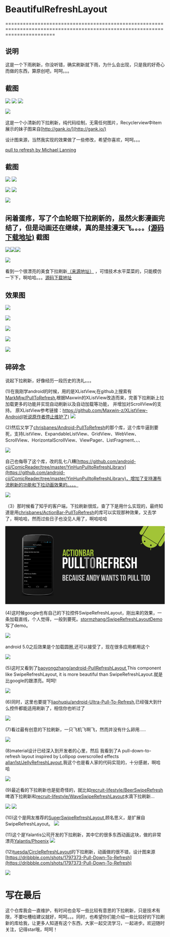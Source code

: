 # BeautifulRefreshLayout
=============================================================================================================================

说明
-----------------------------------------------------------------------------------------------------------------------------
这是一个下雨刷新，你没听错，确实刷新就下雨，为什么会出现，只是我的好奇心而做的东西，算原创吧，呵呵。。。

截图
----------------------------------------------------------------------------------------------
![](http://www.apkbus.com/data/attachment/forum/201509/01/140013f5euec1127ywtjj1.jpg)
![](http://www.apkbus.com/data/attachment/forum/201509/01/140015hdwf99tpjdsavywj.jpg)
![](http://www.apkbus.com/data/attachment/forum/201509/01/140016g7l9l1m9g8yt87tt.jpg)

![](http://www.apkbus.com/data/attachment/forum/201509/01/140049ia4d2w588wkvnkkl.gif)


这是一个小清新的下拉刷新，纯代码绘制，无需任何图片，Recyclerview中item展示的妹子图来自[http://gank.io/](http://gank.io/)

设计图来源，当然我实现的效果做了一些修改，希望你喜欢，呵呵。。。

[pull to refresh by Michael Lanning](https://dribbble.com/shots/1936194-Pull-To-Refresh)

截图
-------------------------------------------------------------------------------------------------------
![](http://www.apkbus.com/data/attachment/forum/201509/01/142628nzivid67j09kfnj6.png)
![](http://www.apkbus.com/data/attachment/forum/201509/01/142630dphjpz3m3ruyzrxy.png)

![](http://www.apkbus.com/data/attachment/forum/201509/01/142631fyqq802qmncadxjw.png)
![](http://www.apkbus.com/data/attachment/forum/201509/01/142632xzg7oz7f2j5j5o88.png)

![](http://www.apkbus.com/data/attachment/forum/201508/28/113552n736aanr97bor3ff.gif)


闲着蛋疼，写了个血轮眼下拉刷新的，虽然火影漫画完结了，但是动画还在继续，真的是挂漫天飞。。。。[(源码下载地址)](https://github.com/android-cjj/BeautifulRefreshLayout/tree/BeautifulRefreshForNaruto)
截图
----------------------------------------------------------------------------------------------------------------------------------------
![](http://www.apkbus.com/data/attachment/forum/201508/21/155902r4svmm9vzrgnggsr.png)![](http://www.apkbus.com/data/attachment/forum/201508/21/155908ys52m1zjn4h4e55m.png)![](http://www.apkbus.com/data/attachment/forum/201508/21/155915rcvltvsjh1vglmmm.png)

![](http://www.apkbus.com/data/attachment/forum/201508/21/155921wqhrrbufrj6ghhet.gif)


看到一个很漂亮的美食下拉刷新[（来源地址）](https://dribbble.com/shots/2096383-Pull-To-Refresh-V2?list=users&offset=1) ，可惜技术水平菜菜的，只能模仿一下下，啊哈哈。。。[源码下载地址](https://github.com/android-cjj/BeautifulRefreshLayout/tree/BeautifulRefreshForFood)

效果图
--------------------------------------------------------------------------------------------------------------------------------
![](http://www.apkbus.com/data/attachment/forum/201508/06/102056yctnkn6tcck3cych.png)

![](http://www.apkbus.com/data/attachment/forum/201508/06/102058t7xl9q3dd3bsgoxs.png)

![](http://www.apkbus.com/data/attachment/forum/201508/06/102100xt44oltpwaju1lj4.png)

![](http://www.apkbus.com/data/attachment/forum/201508/06/102102lcmmsym2kmy4ehss.png)

![](http://www.apkbus.com/data/attachment/forum/201508/06/101826dztai4gnnfmgmuql.gif)

碎碎念
-----------------------------------------------------------------------------------------------------------------------------
说起下拉刷新，好像经历一段历史的洗礼。。。

(1)在我刚学android的时候，用的是XListView,在github上搜索有[MarkMjw/PullToRefresh](https://github.com/MarkMjw/PullToRefresh),根据Maxwin的XListView改造而来，完善下拉刷新上拉加载更多的功能并实现自动刷新以及自动加载等功能， 并增加对ScrollView的支持。 原XListView参考链接：https://github.com/Maxwin-z/XListView-Android(听说原作者停止维护了)
![](https://camo.githubusercontent.com/d5987bf40a04dc9894fb0ea814515088b8afd7d6/68747470733a2f2f7261772e6769746875622e636f6d2f4d61726b4d6a772f50756c6c546f526566726573682f6d61737465722f53637265656e73686f74732f312e706e67)

(2)然后又学了[chrisbanes/Android-PullToRefresh](https://github.com/chrisbanes/Android-PullToRefresh)的那个库，这个库牛逼到要死，支持ListView、ExpandableListView、GridView、WebView、ScrollView、HorizontalScrollView、ViewPager、ListFragment、、、

![](https://github.com/chrisbanes/Android-PullToRefresh/raw/master/header_graphic.png)

自己也侮辱了这个库，改的乱七八糟[https://github.com/android-cjj/ComicReader/tree/master/YinHunPulltoRefreshLibrary](https://github.com/android-cjj/ComicReader/tree/master/YinHunPulltoRefreshLibrary)，增加了支持瀑布流刷新的功能和下拉动画效果的。。。。

![](https://camo.githubusercontent.com/1b016544f28f6abe5775f9b8fdde4ece8c874263/687474703a2f2f7777772e61706b6275732e636f6d2f646174612f6174746163686d656e742f666f72756d2f3230313530342f31342f3039313630366570766f63636e6e38376f67387a38742e706e67)

（3）那时候看了知乎的客户端，下拉刷新很炫，查了下是用什么实现的，最终知道是用[chrisbanes/ActionBar-PullToRefresh](https://github.com/chrisbanes/ActionBar-PullToRefresh)的库可以实现那种效果，又去学了，啊哈哈，然而过些日子也没见人用了，啊哈哈哈

![](https://github.com/chrisbanes/ActionBar-PullToRefresh/raw/master/header.png)

(4)这时候google也有自己的下拉控件SwipeRefreshLayout，刚出来的效果，一条加载直线，个人觉得，一般到要死。[stormzhang/SwipeRefreshLayoutDemo](https://github.com/stormzhang/SwipeRefreshLayoutDemo)写了demo。

![](https://camo.githubusercontent.com/9c0181efd67b9b7f080a1526311eba64485539c2/687474703a2f2f73746f726d7a68616e672e6769746875622e696f2f696d6167652f5377697065526566726573684c61796f75742e676966)

android 5.0之后效果是个加载圆圈,还可以接受了，现在很多应用都用这个

![](https://camo.githubusercontent.com/736dc88d160cc23793bc8193bbbe7b9009d5501e/687474703a2f2f7777332e73696e61696d672e636e2f626d6964646c652f3564343330393737677731656c6b357237736b73756732306234306a726232392e676966)

(5)这时又看到了[baoyongzhang/android-PullRefreshLayout](https://github.com/baoyongzhang/android-PullRefreshLayout),This component like SwipeRefreshLayout, it is more beautiful than SwipeRefreshLayout.就是比google的跟漂亮。呵呵!

![](https://raw.githubusercontent.com/baoyongzhang/android-PullRefreshLayout/master/demo.gif)

(6)同时，这里也要提下[liaohuqiu/android-Ultra-Pull-To-Refresh](https://github.com/liaohuqiu/android-Ultra-Pull-To-Refresh),已经强大到什么控件都能适用刷新了，相信你也听过了

![](https://camo.githubusercontent.com/88cdf877aa0a1fb19506ecf3404447eba59e68cc/687474703a2f2f737261696e2d6769746875622e71696e6975646e2e636f6d2f756c7472612d7074722f6175746f2d726566726573682e676966)

(7)看过最有创意的下拉刷新，一只飞机飞啊飞，然而并没有什么卵用.....

![](https://github.com/race604/FlyRefresh/blob/master/images/flyrefresh.gif)

(8)material设计已经深入到开发者的心里，然后 我看到了A pull-down-to-refresh layout inspired by Lollipop overscrolled effects
[allan1st/JellyRefreshLayout](https://github.com/allan1st/JellyRefreshLayout),我这个也是看人家的代码实现的，十分感谢，啊哈哈

![](https://github.com/allan1st/JellyRefreshLayout/blob/master/images/preview.gif)

(9)最近看的下拉刷新也是挺奇怪的，就比如[recruit-lifestyle/BeerSwipeRefresh](https://github.com/recruit-lifestyle/BeerSwipeRefresh)啤酒下拉刷新和[recruit-lifestyle/WaveSwipeRefreshLayout](https://github.com/recruit-lifestyle/WaveSwipeRefreshLayout)水滴下拉刷新...

![](https://github.com/recruit-lifestyle/BeerSwipeRefresh/blob/master/sc/animation_beer.gif)
![](https://github.com/recruit-lifestyle/WaveSwipeRefreshLayout/blob/master/sc/animation.gif)

(10)这个是网友推荐的[SuperSwipeRefreshLayout](https://github.com/nuptboyzhb/SuperSwipeRefreshLayout),顾名思义，是扩展自SwipeRefreshLayout。
![](https://github.com/nuptboyzhb/SuperSwipeRefreshLayout/raw/master/demo.gif)

(11)这个是Yalantis公司开发的下拉刷新，其中它的很多东西动画这块，做的非常漂亮[Yalantis/Phoenix](https://github.com/Yalantis/Phoenix)
![](https://camo.githubusercontent.com/d406ac5a03a2b1fa5cf41fadc8d2408cb8709bdc/68747470733a2f2f6431337961637572716a676172612e636c6f756466726f6e742e6e65742f75736572732f3132353035362f73637265656e73686f74732f313635303331372f7265616c6573746174652d70756c6c5f312d322d332e676966)

(12)[tuesda/CircleRefreshLayout](https://github.com/tuesda/CircleRefreshLayout)的下拉刷新，动画做的很不错，设计图来源[https://dribbble.com/shots/1797373-Pull-Down-To-Refresh](https://dribbble.com/shots/1797373-Pull-Down-To-Refresh)

![](https://github.com/tuesda/CircleRefreshLayout/blob/master/gif/circlerefresh.gif)



写在最后
=================================================================================
这个仓库我会一直维护，有时间也会写一些比较有意思的下拉刷新，只是技术有限，不要吐槽给建议就好，呵呵。。。同时，也希望你们能介绍一些比较好的下拉刷新的库给我，让更多人知道有这个东西，大家一起交流学习，一起进步。欢迎随时关注，记得star哦，呵呵！











